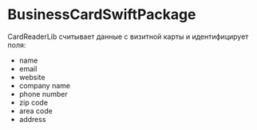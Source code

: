 # BusinessCardSwiftPackage

CardReaderLib считывает данные с визитной карты и идентифицирует поля:

- name
- email
- website
- company name
- phone number
- zip code
- area code
- address

